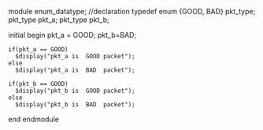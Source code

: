 module enum_datatype;
  //declaration
  typedef enum {GOOD, BAD} pkt_type;
  pkt_type  pkt_a;
  pkt_type  pkt_b;
   
  initial begin
    pkt_a = GOOD;
    pkt_b=BAD;
     
    if(pkt_a == GOOD)
      $display("pkt_a is  GOOD packet");
    else  
      $display("pkt_a is  BAD  packet");
 
    if(pkt_b == GOOD)
      $display("pkt_b is  GOOD packet");
    else  
      $display("pkt_b is  BAD  packet");
  end
endmodule
